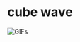 # cube wave

![GIFs](https://user-images.githubusercontent.com/38382073/126913701-410f6a6f-6186-466d-8a16-6437daaaa9c9.gif)
